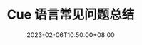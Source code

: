 ---
title: "Cue 语言常见问题总结"
date: 2023-02-06T10:50:00+08:00
lastmod: 2023-02-06T10:50:00+08:00
categories: ["cue"]
tags: ["cue", "kubernetes", "go"]
draft: true
---